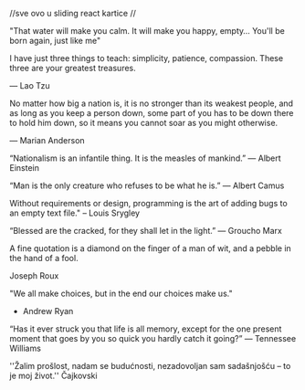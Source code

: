//sve ovo u sliding react kartice //


"That water will make you calm. It will make you happy, empty… You'll be born again, just like me"


I have just three things to teach: simplicity, patience, compassion. These three are your greatest treasures.

— Lao Tzu


No matter how big a nation is, it is no stronger than its weakest people, and as long as you keep a person down, some part of you has to be down there to hold him down, so it means you cannot soar as you might otherwise.

— Marian Anderson


“Nationalism is an infantile thing. It is the measles of mankind.” ― Albert Einstein


“Man is the only creature who refuses to be what he is.” 
― Albert Camus


Without requirements or design, programming is the art of adding bugs to an empty text file." 
– Louis Srygley


“Blessed are the cracked, for they shall let in the light.” 
― Groucho Marx


A fine quotation is a diamond on the finger of a man of wit, 
and a pebble in the hand of a fool.

Joseph Roux


  "We all make choices, but in the end our choices make us."

- Andrew Ryan


“Has it ever struck you that life is all memory, except for the one present moment that goes by you so quick you hardly catch it going?”
― Tennessee Williams


''Žalim prošlost, nadam se budućnosti, 
nezadovoljan sam sadašnjošću – to je moj život.'' Čajkovski

